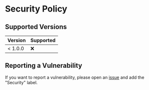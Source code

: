 # Security Policy

## Supported Versions

| Version | Supported          |
| ------- | ------------------ |
| < 1.0.0 | :x:                |

## Reporting a Vulnerability

If you want to report a vulnerability, please open an [issue](https://github.com/SE-UUlm/votura/issues) and add the "Security" label.
